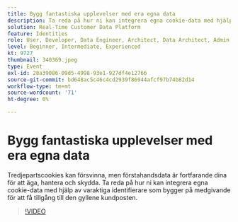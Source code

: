 ```yaml
---
title: Bygg fantastiska upplevelser med era egna data
description: Ta reda på hur ni kan integrera egna cookie-data med hjälp av varaktiga identifierare som bygger på medgivande för att få tillgång till den gyllene kundposten.
solution: Real-Time Customer Data Platform
feature: Identities
role: User, Developer, Data Engineer, Architect, Data Architect, Admin, Leader
level: Beginner, Intermediate, Experienced
kt: 9727
thumbnail: 340369.jpeg
type: Event
exl-id: 28a39086-09d5-4998-93e1-927df4e12766
source-git-commit: bd648ac5c46c4cd2939f86944afcf97b74b82d14
workflow-type: tm+mt
source-wordcount: '71'
ht-degree: 0%

---
```


# Bygg fantastiska upplevelser med era egna data

Tredjepartscookies kan försvinna, men förstahandsdata är fortfarande dina för att äga, hantera och skydda. Ta reda på hur ni kan integrera egna cookie-data med hjälp av varaktiga identifierare som bygger på medgivande för att få tillgång till den gyllene kundposten.

>[!VIDEO](https://video.tv.adobe.com/v/340369/?quality=12&learn=on)
